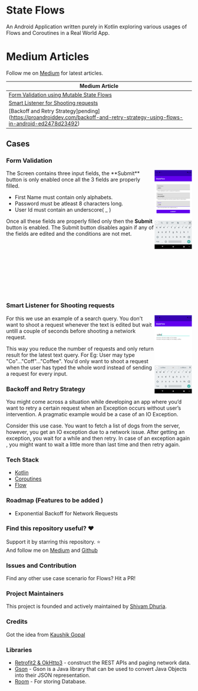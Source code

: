 # State Flows

<p align="start">
An Android Application written purely in Kotlin exploring various usages of Flows and Coroutines in a Real World App.</p>

# Medium Articles 
Follow me on [Medium](https://medium.com/@shivamdhuria) for latest articles.

  | Medium Article  |
| ------ |
|[Form Validation using Mutable State Flows](https://levelup.gitconnected.com/using-flows-for-form-validation-in-android-79016b00c079)|
|[Smart Listener for Shooting requests](https://levelup.gitconnected.com/smart-text-listeners-using-flows-on-android-a37dd5444216)|
|[Backoff and Retry Strategy]pending](https://proandroiddev.com/backoff-and-retry-strategy-using-flows-in-android-ed2478d23492)|


## Cases

### Form Validation
<img src="/snapshot/validation.png" align="right" width="20%"/>
The Screen contains three input fields, the **Submit** button is only enabled once all the 3 fields are properly filled.

 - First Name must contain only alphabets.
 - Password must be atleast 8 characters long.
 - User Id must contain an underscore( _ )

Once all these fields are properly filled only then the **Submit** button is enabled. The Submit button disables again if any of the fields are edited and the conditions are not met.
<br/><br/>
<br/><br/>
<br/><br/>
<br/><br/>
<br/><br/>



### Smart Listener for Shooting requests
<img src="/snapshot/deb.png" align="right" width="20%"/>

For this we use an example of a search query. You don't want to shoot a request whenever the text is edited but wait untill a couple of seconds before shooting a netwiork request.

This way you reduce the number of requests and only return result for the latest text query.
For Eg: User may type "Co"..."Coff"..."Coffee". You'd only want to shoot a request when the user has typed the whole word instead of sending a request for every input.


### Backoff and Retry Strategy

You might come across a situation while developing an app where you’d want to retry a certain request when an Exception occurs without user’s intervention.
A pragmatic example would be a case of an IO Exception.

Consider this use case. You want to fetch a list of dogs from the server, however, you get an IO exception due to a network issue.
After getting an exception, you wait for a while and then retry. In case of an exception again , you might want to wait a little more than last time and then retry again.


### Tech Stack

- [Kotlin](https://kotlinlang.org/)  
- [Coroutines](https://github.com/Kotlin/kotlinx.coroutines)  
- [Flow](https://kotlin.github.io/kotlinx.coroutines/kotlinx-coroutines-core/kotlinx.coroutines.flow/)
  
  
### Roadmap (Features to be added )
- Exponential Backoff for Network Requests
  
  
### Find this repository useful? :heart:
Support it by starring this repository. :star: <br>
And follow me on [Medium](https://medium.com/@shivamdhuria) and [Github](https://github.com/Shivamdhuria?tab=repositories)
  
  
### Issues and Contribution
Find any other use case scenario for Flows? Hit a PR!

### Project Maintainers
This project is founded and actively maintained by [Shivam Dhuria](https://github.com/Shivamdhuria).

### Credits
Got the idea from [Kaushik Gopal](https://github.com/kaushikgopal/RxJava-Android-Samples#16-simple-timeout-example-using-timeout)
  
### Libraries
- [Retrofit2 & OkHttp3](https://github.com/square/retrofit) - construct the REST APIs and paging network data.
- [Gson](https://github.com/google/gson) - Gson is a Java library that can be used to convert Java Objects into their JSON representation.
- [Room](https://developer.android.com/topic/libraries/architecture/room) - For storing Database.

